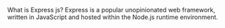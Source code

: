 What is Express js? Express is a popular unopinionated web framework, written in JavaScript and hosted within the Node.js runtime environment. 